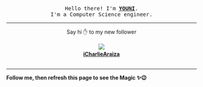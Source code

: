 <p align='center'>
    <samp>Hello there! I'm <b><a href='https://github.com/abdelyouni'>YOUNI</a></b>.<br>
        I'm a Computer Science engineer.
    </samp>
</p>
<hr>
<p align='center'>
    <span>Say hi ✋ to my new follower </span></br></br>
    <img src='https://itspot.ma/github/iCharlieAraiza_avatar.png'><b></br>
    <a href='https://github.com/iCharlieAraiza'>iCharlieAraiza</a></b></br></br>
</p>
<hr>
<b>Follow me, then refresh this page to see the Magic ✨😉</b>